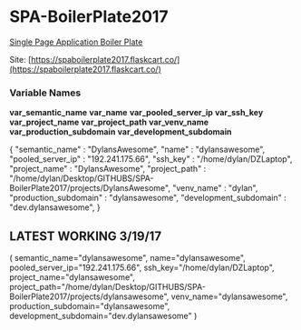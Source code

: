 # SPA-BoilerPlate2017
[Single Page Application Boiler Plate](https://spaboilerplate2017.flaskcart.co/)

Site: [https://spaboilerplate2017.flaskcart.co/](https://spaboilerplate2017.flaskcart.co/)



### Variable Names
__var_semantic_name__
__var_name__
__var_pooled_server_ip__
__var_ssh_key__
__var_project_name__
__var_project_path__
__var_venv_name__
__var_production_subdomain__
__var_development_subdomain__


{
"semantic_name" : "DylansAwesome",
"name" : "dylansawesome",
"pooled_server_ip" : "192.241.175.66",
"ssh_key" : "/home/dylan/DZLaptop",
"project_name" : "DylansAwesome",
"project_path" : "/home/dylan/Desktop/GITHUBS/SPA-BoilerPlate2017/projects/DylansAwesome",
"venv_name" : "dylan",
"production_subdomain" : "dylansawesome",
"development_subdomain" : "dev.dylansawesome",
}


## LATEST WORKING 3/19/17
(
semantic_name="dylansawesome",
name="dylansawesome",
pooled_server_ip="192.241.175.66",
ssh_key="/home/dylan/DZLaptop",
project_name="dylansawesome",
project_path="/home/dylan/Desktop/GITHUBS/SPA-BoilerPlate2017/projects/dylansawesome",
venv_name="dylansawesome",
production_subdomain="dylansawesome",
development_subdomain="dev.dylansawesome" 
)